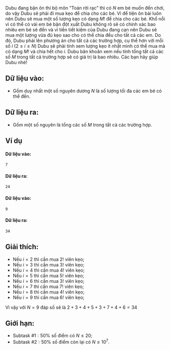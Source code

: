 <!--**<center>CSP Open Contest 1</center>**-->

Dubu đang bận ôn thi bộ môn "Toán rời rạc" thì có $N$ em bé muốn đến chơi, do vậy Dubu sẽ phải đi mua kẹo để chia cho các bé. Vì để tiện ôn bài luôn nên Dubu sẽ mua một số lượng kẹo có dạng $M!$ để chia cho các bé. Khổ nỗi vì có thể có vài em bé bận đột xuất Dubu không rõ sẽ có chính xác bao nhiêu em bé sẽ đến và vì tiền tiết kiệm của Dubu đang cạn nên Dubu sẽ mua một lượng vừa đủ kẹo sao cho có thể chia đều cho tất cả các em. Do đó, Dubu phải lên phương án cho tất cả các trường hợp, cụ
thể hơn với mỗi số $i\ (2 ≤ i ≤ N)$ Dubu sẽ phải tính xem lượng kẹo ít nhất mình có thể mua mà có dạng $M!$ và chia hết cho $i$. Dubu băn khoăn xem nếu tính tổng tất cả các số $M$ trong tất cả trường hợp sẽ có giá trị là bao nhiêu. Các bạn hãy giúp Dubu nhé!

## Dữ liệu vào:
- Gồm duy nhất một số nguyên dương $N$ là số lượng tối đa các em bé có thể đến.

## Dữ liệu ra:
- Gồm một số nguyên là tổng các số $M$ trong tất cả các trường hợp.

## Ví dụ
#### Dữ liệu vào:
```
7
```

#### Dữ liệu ra:
```
24
```

#### Dữ liệu vào:
```
9
```

#### Dữ liệu ra:
```
34
```

## Giải thích:
- Nếu $i = 2$ thì cần mua $2!$ viên kẹo;
- Nếu $i = 3$ thì cần mua $3!$ viên kẹo;
- Nếu $i = 4$ thì cần mua $4!$ viên kẹo;
- Nếu $i = 5$ thì cần mua $5!$ viên kẹo;
- Nếu $i = 6$ thì cần mua $3!$ viên kẹo;
- Nếu $i = 7$ thì cần mua $7!$ viên kẹo;
- Nếu $i = 8$ thì cần mua $4!$ viên kẹo;
- Nếu $i = 9$ thì cần mua $6!$ viên kẹo;

Vì vậy với $N = 9$ đáp số sẽ là $2 + 3 + 4 + 5 + 3 + 7 + 4 + 6 = 34$

## Giới hạn:
- Subtask $\#1: 50\%$ số điểm có $N ≤ 20$;
- Subtask $\#2: 50\%$ số điểm còn lại có $N ≤ 10^7$.